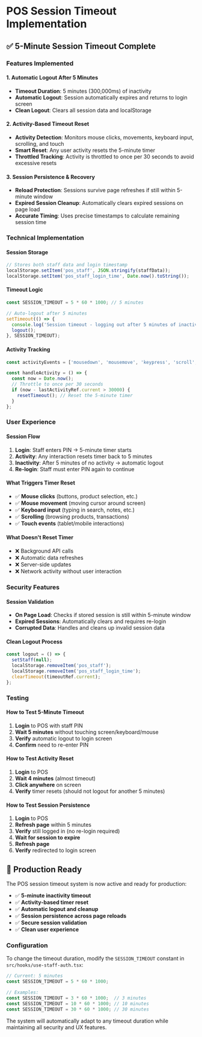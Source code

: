 # POS Session Timeout Implementation

## ✅ **5-Minute Session Timeout Complete**

### **Features Implemented**

#### **1. Automatic Logout After 5 Minutes**
- **Timeout Duration**: 5 minutes (300,000ms) of inactivity
- **Automatic Logout**: Session automatically expires and returns to login screen
- **Clean Logout**: Clears all session data and localStorage

#### **2. Activity-Based Timeout Reset**
- **Activity Detection**: Monitors mouse clicks, movements, keyboard input, scrolling, and touch
- **Smart Reset**: Any user activity resets the 5-minute timer
- **Throttled Tracking**: Activity is throttled to once per 30 seconds to avoid excessive resets

#### **3. Session Persistence & Recovery**
- **Reload Protection**: Sessions survive page refreshes if still within 5-minute window
- **Expired Session Cleanup**: Automatically clears expired sessions on page load
- **Accurate Timing**: Uses precise timestamps to calculate remaining session time

### **Technical Implementation**

#### **Session Storage**
```typescript
// Stores both staff data and login timestamp
localStorage.setItem('pos_staff', JSON.stringify(staffData));
localStorage.setItem('pos_staff_login_time', Date.now().toString());
```

#### **Timeout Logic**
```typescript
const SESSION_TIMEOUT = 5 * 60 * 1000; // 5 minutes

// Auto-logout after 5 minutes
setTimeout(() => {
  console.log('Session timeout - logging out after 5 minutes of inactivity');
  logout();
}, SESSION_TIMEOUT);
```

#### **Activity Tracking**
```typescript
const activityEvents = ['mousedown', 'mousemove', 'keypress', 'scroll', 'touchstart', 'click'];

const handleActivity = () => {
  const now = Date.now();
  // Throttle to once per 30 seconds
  if (now - lastActivityRef.current > 30000) {
    resetTimeout(); // Reset the 5-minute timer
  }
};
```

### **User Experience**

#### **Session Flow**
1. **Login**: Staff enters PIN → 5-minute timer starts
2. **Activity**: Any interaction resets timer back to 5 minutes
3. **Inactivity**: After 5 minutes of no activity → automatic logout
4. **Re-login**: Staff must enter PIN again to continue

#### **What Triggers Timer Reset**
- ✅ **Mouse clicks** (buttons, product selection, etc.)
- ✅ **Mouse movement** (moving cursor around screen)
- ✅ **Keyboard input** (typing in search, notes, etc.)
- ✅ **Scrolling** (browsing products, transactions)
- ✅ **Touch events** (tablet/mobile interactions)

#### **What Doesn't Reset Timer**
- ❌ Background API calls
- ❌ Automatic data refreshes  
- ❌ Server-side updates
- ❌ Network activity without user interaction

### **Security Features**

#### **Session Validation**
- **On Page Load**: Checks if stored session is still within 5-minute window
- **Expired Sessions**: Automatically clears and requires re-login
- **Corrupted Data**: Handles and cleans up invalid session data

#### **Clean Logout Process**
```typescript
const logout = () => {
  setStaff(null);
  localStorage.removeItem('pos_staff');
  localStorage.removeItem('pos_staff_login_time');
  clearTimeout(timeoutRef.current);
};
```

### **Testing**

#### **How to Test 5-Minute Timeout**
1. **Login** to POS with staff PIN
2. **Wait 5 minutes** without touching screen/keyboard/mouse
3. **Verify** automatic logout to login screen
4. **Confirm** need to re-enter PIN

#### **How to Test Activity Reset**
1. **Login** to POS 
2. **Wait 4 minutes** (almost timeout)
3. **Click anywhere** on screen
4. **Verify** timer resets (should not logout for another 5 minutes)

#### **How to Test Session Persistence**
1. **Login** to POS
2. **Refresh page** within 5 minutes
3. **Verify** still logged in (no re-login required)
4. **Wait for session to expire**
5. **Refresh page** 
6. **Verify** redirected to login screen

## 🚀 **Production Ready**

The POS session timeout system is now active and ready for production:

- ✅ **5-minute inactivity timeout**
- ✅ **Activity-based timer reset**
- ✅ **Automatic logout and cleanup**
- ✅ **Session persistence across page reloads**
- ✅ **Secure session validation**
- ✅ **Clean user experience**

### **Configuration**

To change the timeout duration, modify the `SESSION_TIMEOUT` constant in `src/hooks/use-staff-auth.tsx`:

```typescript
// Current: 5 minutes
const SESSION_TIMEOUT = 5 * 60 * 1000;

// Examples:
const SESSION_TIMEOUT = 3 * 60 * 1000;  // 3 minutes
const SESSION_TIMEOUT = 10 * 60 * 1000; // 10 minutes
const SESSION_TIMEOUT = 30 * 60 * 1000; // 30 minutes
```

The system will automatically adapt to any timeout duration while maintaining all security and UX features.